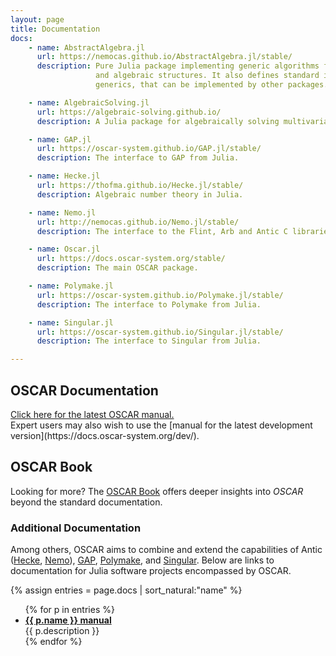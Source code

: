 ```yaml
---
layout: page
title: Documentation
docs:
    - name: AbstractAlgebra.jl
      url: https://nemocas.github.io/AbstractAlgebra.jl/stable/
      description: Pure Julia package implementing generic algorithms for basic arithmetic
                   and algebraic structures. It also defines standard interfaces for
                   generics, that can be implemented by other packages.

    - name: AlgebraicSolving.jl
      url: https://algebraic-solving.github.io/
      description: A Julia package for algebraically solving multivariate polynomial systems.

    - name: GAP.jl
      url: https://oscar-system.github.io/GAP.jl/stable/
      description: The interface to GAP from Julia.

    - name: Hecke.jl
      url: https://thofma.github.io/Hecke.jl/stable/
      description: Algebraic number theory in Julia.

    - name: Nemo.jl
      url: http://nemocas.github.io/Nemo.jl/stable/
      description: The interface to the Flint, Arb and Antic C libraries from Julia.

    - name: Oscar.jl
      url: https://docs.oscar-system.org/stable/
      description: The main OSCAR package.

    - name: Polymake.jl
      url: https://oscar-system.github.io/Polymake.jl/stable/
      description: The interface to Polymake from Julia.

    - name: Singular.jl
      url: https://oscar-system.github.io/Singular.jl/stable/
      description: The interface to Singular from Julia.

---
```


## OSCAR Documentation

<div class="message message-big">
<a href="https://docs.oscar-system.org/stable/">Click here for the latest OSCAR manual.</a>
</div>
Expert users may also wish to use the [manual for the latest development version](https://docs.oscar-system.org/dev/).


## OSCAR Book

Looking for more? The [OSCAR Book](https://book.oscar-system.org/) offers deeper insights into *OSCAR* beyond the standard documentation.


### Additional Documentation

Among others, OSCAR aims to combine and extend the capabilities of
Antic (<a href="https://github.com/thofma/Hecke.jl/">Hecke</a>,
<a href="https://github.com/Nemocas/Nemo.jl">Nemo</a>),
<a href="https://www.gap-system.org/">GAP</a>,
<a href="https://polymake.org/doku.php">Polymake</a>, and
<a href="https://www.singular.uni-kl.de/">Singular</a>.
Below are links to documentation for Julia software projects encompassed by OSCAR.

{% assign entries = page.docs | sort_natural:"name" %}
<ul>
{% for p in entries %}
  <li>
    <a href="{{ p.url }}"><strong>{{ p.name }} manual</strong></a>
    <br/>
    {{ p.description }}
  </li>
{% endfor %}
</ul>
